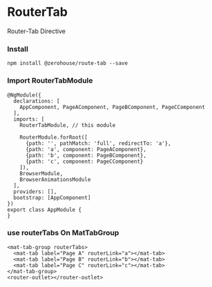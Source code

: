 # RouterTab

Router-Tab Directive

### Install
    
    npm install @zerohouse/route-tab --save
    
### Import RouterTabModule
    @NgModule({
      declarations: [
        AppComponent, PageAComponent, PageBComponent, PageCComponent
      ],
      imports: [
        RouterTabModule, // this module
    
        RouterModule.forRoot([
          {path: '', pathMatch: 'full', redirectTo: 'a'},
          {path: 'a', component: PageAComponent},
          {path: 'b', component: PageBComponent},
          {path: 'c', component: PageCComponent}
        ]),
        BrowserModule,
        BrowserAnimationsModule
      ],
      providers: [],
      bootstrap: [AppComponent]
    })
    export class AppModule {
    }
    
    
### use routerTabs On MatTabGroup
        
    <mat-tab-group routerTabs>
      <mat-tab label="Page A" routerLink="a"></mat-tab>
      <mat-tab label="Page B" routerLink="b"></mat-tab>
      <mat-tab label="Page C" routerLink="c"></mat-tab>
    </mat-tab-group>
    <router-outlet></router-outlet>
